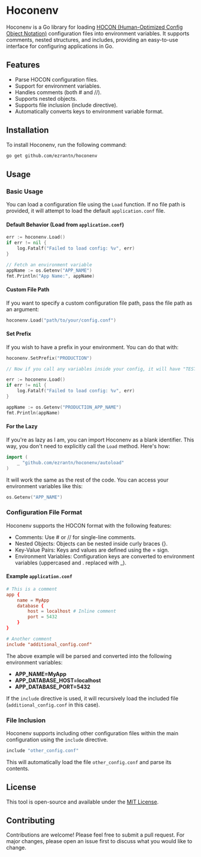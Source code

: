 # Hoconenv

Hoconenv is a Go library for loading [HOCON (Human-Optimized Config Object Notation)](https://docs.spongepowered.org/stable/en/server/getting-started/configuration/hocon.html) configuration files into environment variables. It supports comments, nested structures, and includes, providing an easy-to-use interface for configuring applications in Go.

## Features

- Parse HOCON configuration files.
- Support for environment variables.
- Handles comments (both # and //).
- Supports nested objects.
- Supports file inclusion (include directive).
- Automatically converts keys to environment variable format.

## Installation

To install Hoconenv, run the following command:

```bash
go get github.com/ezrantn/hoconenv
```

## Usage

### Basic Usage

You can load a configuration file using the `Load` function. If no file path is provided, it will attempt to load the default `application.conf` file.

#### Default Behavior (Load from `application.conf`)

```go
err := hoconenv.Load()
if err != nil {
    log.Fatalf("Failed to load config: %v", err)
}

// Fetch an environment variable
appName := os.Getenv("APP_NAME")
fmt.Println("App Name:", appName)
```

#### Custom File Path

If you want to specify a custom configuration file path, pass the file path as an argument:

```go
hoconenv.Load("path/to/your/config.conf")
```

#### Set Prefix

If you wish to have a prefix in your environment. You can do that with:

```go
hoconenv.SetPrefix("PRODUCTION")

// Now if you call any variables inside your config, it will have "TEST" prefix

err := hoconenv.Load()
if err != nil {
    log.Fatalf("Failed to load config: %v", err)
}

appName := os.Getenv("PRODUCTION_APP_NAME")
fmt.Println(appName)
```

#### For the Lazy

If you're as lazy as I am, you can import Hoconenv as a blank identifier. This way, you don't need to explicitly call the `Load` method. Here's how:

```go
import (
    _ "github.com/ezrantn/hoconenv/autoload"
)
```

It will work the same as the rest of the code. You can access your environment variables like this:

```go
os.Getenv("APP_NAME")
```

### Configuration File Format

Hoconenv supports the HOCON format with the following features:

- Comments: Use # or // for single-line comments.
- Nested Objects: Objects can be nested inside curly braces {}.
- Key-Value Pairs: Keys and values are defined using the = sign.
- Environment Variables: Configuration keys are converted to environment variables (uppercased and . replaced with _).

#### Example `application.conf`

```conf
# This is a comment
app {
    name = MyApp
    database {
        host = localhost # Inline comment
        port = 5432
    }
}

# Another comment
include "additional_config.conf"
```

The above example will be parsed and converted into the following environment variables:

- **APP_NAME=MyApp**
- **APP_DATABASE_HOST=localhost**
- **APP_DATABASE_PORT=5432**

If the `include` directive is used, it will recursively load the included file (`additional_config.conf` in this case).

### File Inclusion

Hoconenv supports including other configuration files within the main configuration using the `include` directive.

```bash
include "other_config.conf"
```

This will automatically load the file `other_config.conf` and parse its contents.

## License

This tool is open-source and available under the [MIT License](https://github.com/ezrantn/hoconenv/blob/main/LICENSE).

## Contributing

Contributions are welcome! Please feel free to submit a pull request. For major changes, please open an issue first to discuss what you would like to change.
